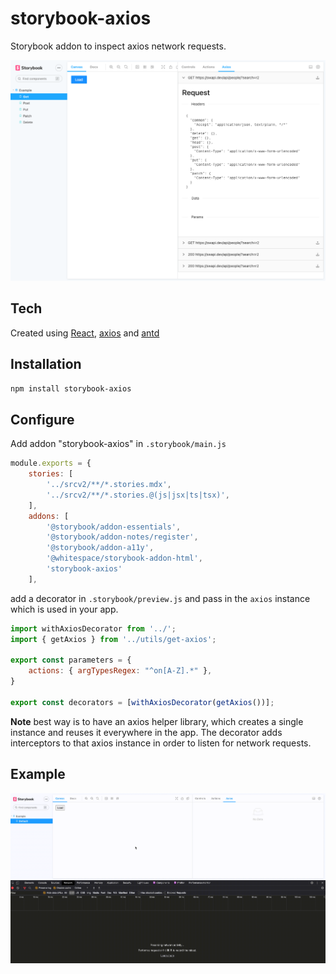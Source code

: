 # storybook-axios
Storybook addon to inspect axios network requests.

![UI ](./doc/ui.png)


## Tech
Created using [React](https://www.npmjs.com/package/react), [axios](https://www.npmjs.com/package/axios) and [antd](https://www.npmjs.com/package/antd)

## Installation

`npm install storybook-axios`
   

## Configure

Add addon  "storybook-axios" in `.storybook/main.js`

```js
module.exports = {
    stories: [
        '../srcv2/**/*.stories.mdx',
        '../srcv2/**/*.stories.@(js|jsx|ts|tsx)',
    ],
    addons: [
        '@storybook/addon-essentials',
        '@storybook/addon-notes/register',
        '@storybook/addon-a11y',
        '@whitespace/storybook-addon-html',
        'storybook-axios'
    ],

```

add a decorator in `.storybook/preview.js` and pass in the `axios` instance which is used in your app.

```js
import withAxiosDecorator from '../';
import { getAxios } from '../utils/get-axios';

export const parameters = {
    actions: { argTypesRegex: "^on[A-Z].*" },
}

export const decorators = [withAxiosDecorator(getAxios())];

```

__Note__ best way is to have an axios helper library, which creates a single instance and reuses it everywhere in the app.
The decorator adds interceptors to that axios instance in order to listen for network requests.


## Example
![UI ](./doc/ui.gif)
